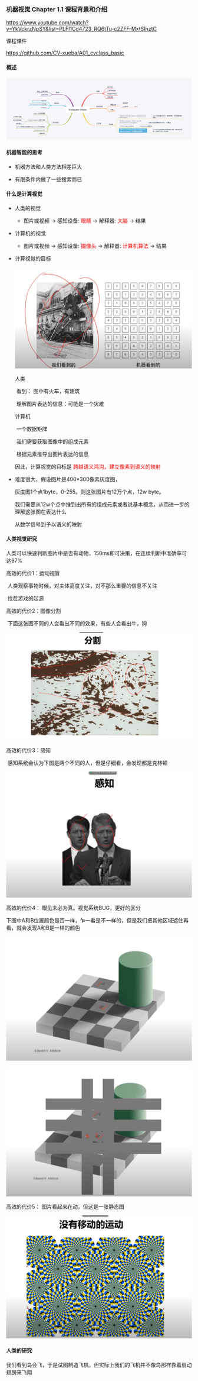 ### 机器视觉 Chapter 1.1 课程背景和介绍

https://www.youtube.com/watch?v=YkVckrzNpSY&list=PLFI1Cd4723_RQ6tTu-c2ZFFrMxtSIhztC



课程课件

https://github.com/CV-xueba/A01_cvclass_basic

#### 概述

![alt](./images/chapter1-什么是机器视觉.png)



#### 机器智能的思考

- 机器方法和人类方法相差巨大

- 有限条件内做了一些搜索而已



#### 什么是计算视觉

- 人类的视觉
  - 图片或视频 -> 感知设备: <font color="red">眼睛</font> -> 解释器: <font color="red">大脑</font>  ->  结果
- 计算机的视觉
  - 图片或视频 -> 感知设备: <font color="red">摄像头</font> -> 解释器: <font color="red">计算机算法</font>  ->  结果



- 计算视觉的目标

  ![alt](./images/chapter1-看到了什么.png)

  人类

  ​	看到： 图中有火车，有建筑

  ​	理解图片表达的信息：可能是一个灾难

  计算机

  ​	一个数据矩阵

  ​	我们需要获取图像中的组成元素

  ​	根据元素推导出图片表达的信息

  

  因此，计算视觉的目标是 <font color="red">跨越语义鸿沟，建立像素到语义的映射</font>

  

- 难度很大，假设图片是400*300像素灰度图，

  灰度图1个点1byte，0-255。则这张图片有12万个点，12w byte。

  我们需要从12w个点中推到出所有的组成元素或者说基本概念，从而进一步的理解这张图在表达什么

  从数学信号到予以语义的映射



#### 人类视觉研究

人类可以快速判断图片中是否有动物，150ms即可决策，在连续判断中准确率可达97%



高效的代价1：运动视盲

​	人类观察事物时候，对主体高度关注，对不那么重要的信息不关注

​	找茬游戏的起源



高效的代价2：图像分割

​	下面这张图不同的人会看出不同的效果，有些人会看出牛，狗

![alt](./images/chapter1-图像分割.png)



高效的代价3：感知

​	感知系统会认为下图是两个不同的人，但是仔细看，会发现都是克林顿

![alt](./images/chapter1-感知.png)



高效的代价4： 眼见未必为真。视觉系统BUG，更好的区分

下图中A和B位置颜色是否一样，乍一看是不一样的，但是我们把其他区域遮住再看，就会发现A和B是一样的颜色

![alt](./images/chapter1-颜色.png)

![alt](./images/chapter1-颜色2.png)



高效的代价5： 图片看起来在动，但这是一张静态图

![alt](./images/chapter1-图片看起来在动.png)



#### 人类的研究

我们看到鸟会飞，于是试图制造飞机，但实际上我们的飞机并不像鸟那样靠着扇动翅膀来飞翔

